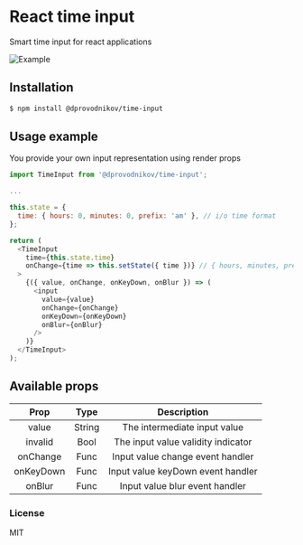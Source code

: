 # React time input

Smart time input for react applications

![Example](https://i.ibb.co/kmDcn6n/ezgif-com-video-to-gif.gif)

## Installation

```bash
$ npm install @dprovodnikov/time-input
```

## Usage example

You provide your own input representation using render props

```javascript
import TimeInput from '@dprovodnikov/time-input';

...

this.state = {
  time: { hours: 0, minutes: 0, prefix: 'am' }, // i/o time format
};

return (
  <TimeInput
    time={this.state.time}
    onChange={time => this.setState({ time })} // { hours, minutes, prefix }
  >
    {({ value, onChange, onKeyDown, onBlur }) => (
      <input
        value={value}
        onChange={onChange}
        onKeyDown={onKeyDown}
        onBlur={onBlur}
      />
    )}
  </TimeInput>
);
```

## Available props

| Prop | Type | Description |
|:----:|:----:|:-----------:|
| value | String | The intermediate input value |
| invalid | Bool | The input value validity indicator |
| onChange | Func | Input value change event handler |
| onKeyDown | Func | Input value keyDown event handler |
| onBlur | Func | Input value blur event handler |


### License
MIT

